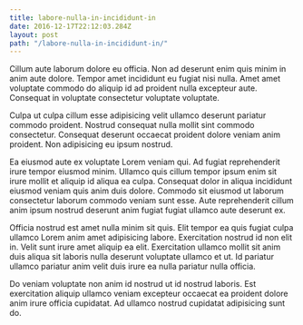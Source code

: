 ```yaml
---
title: labore-nulla-in-incididunt-in
date: 2016-12-17T22:12:03.284Z
layout: post
path: "/labore-nulla-in-incididunt-in/"
---
```


Cillum aute laborum dolore eu officia. Non ad deserunt enim quis minim in anim aute dolore. Tempor amet incididunt eu fugiat nisi nulla. Amet amet voluptate commodo do aliquip id ad proident nulla excepteur aute. Consequat in voluptate consectetur voluptate voluptate.

Culpa ut culpa cillum esse adipisicing velit ullamco deserunt pariatur commodo proident. Nostrud consequat nulla mollit sint commodo consectetur. Consequat deserunt occaecat proident dolore veniam anim proident. Non adipisicing eu ipsum nostrud.

Ea eiusmod aute ex voluptate Lorem veniam qui. Ad fugiat reprehenderit irure tempor eiusmod minim. Ullamco quis cillum tempor ipsum enim sit irure mollit et aliquip id aliqua ea culpa. Consequat dolor in aliqua incididunt eiusmod veniam quis anim duis dolore. Commodo sit eiusmod ut laborum consectetur laborum commodo veniam sunt esse. Aute reprehenderit cillum anim ipsum nostrud deserunt anim fugiat fugiat ullamco aute deserunt ex.

Officia nostrud est amet nulla minim sit quis. Elit tempor ea quis fugiat culpa ullamco Lorem anim amet adipisicing labore. Exercitation nostrud id non elit in. Velit sunt irure amet aliquip ea elit. Exercitation ullamco mollit sit anim duis aliqua sit laboris nulla deserunt voluptate ullamco et ut. Id pariatur ullamco pariatur anim velit duis irure ea nulla pariatur nulla officia.

Do veniam voluptate non anim id nostrud ut id nostrud laboris. Est exercitation aliquip ullamco veniam excepteur occaecat ea proident dolore anim irure officia cupidatat. Ad ullamco nostrud cupidatat adipisicing sunt do.